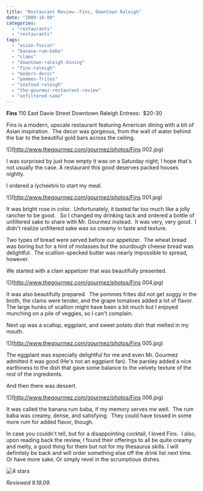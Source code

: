 ```yaml
---
title: "Restaurant Review--Fins, Downtown Raleigh"
date: "2009-10-09"
categories:
  - "restaurants"
  - "restaurants"
tags:
  - "asian-fusion"
  - "banana-rum-baba"
  - "clams"
  - "downtown-raleigh-dining"
  - "fins-raleigh"
  - "modern-decor"
  - "pommes-frites"
  - "seafood-raleigh"
  - "the-gourmez-restaurant-review"
  - "unfiltered-sake"
---
```


**Fins** 110 East Davie Street Downtown Raleigh Entrees:  $20-30

Fins is a modern, upscale restaurant featuring American dining with a bit of Asian inspiration.  The decor was gorgeous, from the wall of water behind the bar to the beautiful gold bars across the ceiling.

![](http://www.thegourmez.com/gourmez/photos/Fins 002.jpg)

I was surprised by just how empty it was on a Saturday night; I hope that's not usually the case. A restaurant this good deserves packed houses nightly.

I ordered a lycheetini to start my meal.

![](http://www.thegourmez.com/gourmez/photos/Fins 001.jpg)

It was bright rose in color.  Unfortunately, it tasted far too much like a jolly rancher to be good.   So I changed my drinking tack and ordered a bottle of unfiltered sake to share with Mr. Gourmez instead.  It was very, very good.  I didn't realize unfiltered sake was so creamy in taste and texture.

Two types of bread were served before our appetizer.  The wheat bread was boring but for a hint of molasses but the sourdough cheese bread was delightful.  The scallion-specked butter was nearly impossible to spread, however.

We started with a clam appetizer that was beautifully presented.

![](http://www.thegourmez.com/gourmez/photos/Fins 004.jpg)

It was also beautifully prepared.  The pommes frites did not get soggy in the broth, the clams were tender, and the grape tomatoes added a lot of flavor.  The large hunks of scallion might have been a bit much but I enjoyed munching on a pile of veggies, so I can't complain.

Next up was a scallop, eggplant, and sweet potato dish that melted in my mouth.

![](http://www.thegourmez.com/gourmez/photos/Fins 005.jpg)

The eggplant was especially delightful for me and even Mr. Gourmez admitted it was good (He's not an eggplant fan). The parsley added a nice earthiness to the dish that gave some balance to the velvety texture of the rest of the ingredients.

And then there was dessert.

![](http://www.thegourmez.com/gourmez/photos/Fins 006.jpg)

It was called the banana rum baba, if my memory serves me well.  The rum baba was creamy, dense, and satisfying.  They could have tossed in some more rum for added flavor, though.

In case you couldn't tell, but for a disappointing cocktail, I loved Fins.  I also, upon reading back the review, I found their offerings to all be quite creamy and melty, a good thing for them but not for my thesaurus skills. I will definitely be back and will order something else off the drink list next time. Or have more sake. Or simply revel in the scrumptious dishes.




<div class="caption">

![4 stars](http://s3.amazonaws.com/thegourmez-wpmedia/2009/02/rating_truffle1.gif "rating_truffle1")</div>


_Reviewed 9.19.09._
